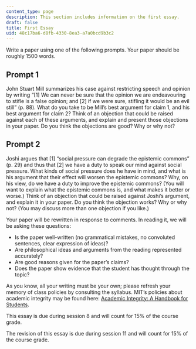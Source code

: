```yaml
---
content_type: page
description: This section includes information on the first essay.
draft: false
title: First Essay
uid: 48c17ba6-d8fb-4330-8ea3-a7a0bcd9b3c2
---
```

Write a paper using one of the following prompts. Your paper should be roughly 1500 words.

## Prompt 1

John Stuart Mill summarizes his case against restricting speech and opinion by writing “\[1\] We can never be sure that the opinion we are endeavouring to stifle is a false opinion; and \[2\] if we were sure, stifling it would be an evil still” (p. 88). What do you take to be Mill’s best argument for claim 1, and his best argument for claim 2? Think of an objection that could be raised against each of these arguments, and explain and present those objections in your paper. Do you think the objections are good? Why or why not?

## Prompt 2

Joshi argues that \[1\] “social pressure can degrade the epistemic commons” (p. 29) and thus that \[2\] we have a duty to speak our mind against social pressure. What kinds of social pressure does he have in mind, and what is his argument that their effect will worsen the epistemic commons? Why, on his view, do we have a duty to improve the epistemic commons? (You will want to explain what the epistemic commons is, and what makes it better or worse.) Think of an objection that could be raised against Joshi’s argument, and explain it in your paper. Do you think the objection works? Why or why not? (You may discuss more than one objection if you like.)

Your paper will be rewritten in response to comments. In reading it, we will be asking these questions:

- Is the paper well-written (no grammatical mistakes, no convoluted sentences, clear expression of ideas)? 
- Are philosophical ideas and arguments from the reading represented accurately? 
- Are good reasons given for the paper’s claims? 
- Does the paper show evidence that the student has thought through the topic?

As you know, all your writing must be your own; please refresh your memory of class policies by consulting the syllabus. MIT’s policies about academic integrity may be found here: [Academic Integrity: A Handbook for Students](https://integrity.mit.edu/).

This essay is due during session 8 and will count for 15% of the course grade. 

The revision of this essay is due during session 11 and will count for 15% of the course grade.